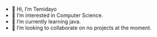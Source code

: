 - 👋 Hi, I’m Temidayo 
- 👀 I’m interested in Computer Science.
- 🌱 I’m currently learning java.
- 💞️ I’m looking to collaborate on no projects at the moment.

<!---
T-O-QM/T-O-QM is a ✨ special ✨ repository because its `README.md` (this file) appears on your GitHub profile.
You can click the Preview link to take a look at your changes.
--->
